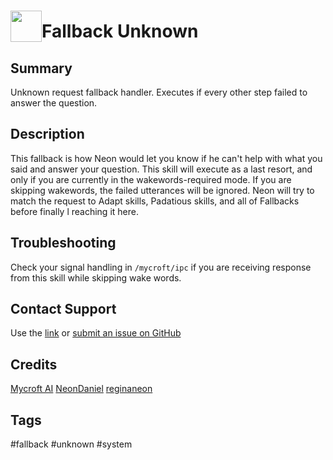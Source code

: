 # <img src='https://0000.us/klatchat/app/files/neon_images/icons/neon_skill.png' card_color="#FF8600" width="50" style="vertical-align:bottom">Fallback Unknown

## Summary

Unknown request fallback handler. Executes if every other step failed to answer the question.

## Description

This fallback is how Neon would let you know if he can't help with what you said and answer your question. This skill will execute as a last resort, and only if you are currently in the wakewords-required mode. If you are skipping wakewords, the failed utterances will be ignored. Neon will try to match the request to Adapt skills, Padatious skills, and all of Fallbacks before finally l reaching it here.

## Troubleshooting

Check your signal handling in `/mycroft/ipc` if you are receiving response from this skill while skipping wake words.

## Contact Support

Use the [link](https://neongecko.com/ContactUs) or [submit an issue on GitHub](https://help.github.com/en/articles/creating-an-issue)

## Credits
[Mycroft AI](https://github.com/MycroftAI)
[NeonDaniel](https://github.com/NeonDaniel)
[reginaneon](https://github.com/reginaneon)

## Tags
#fallback
#unknown
#system
